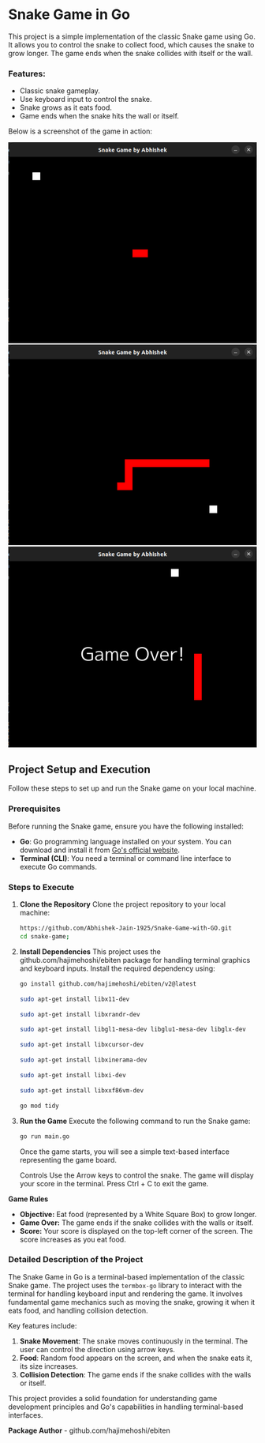 # Snake Game in Go

This project is a simple implementation of the classic Snake game using Go. It allows you to control the snake to collect food, which causes the snake to grow longer. The game ends when the snake collides with itself or the wall.

### Features:
- Classic snake gameplay.
- Use keyboard input to control the snake.
- Snake grows as it eats food.
- Game ends when the snake hits the wall or itself.

Below is a screenshot of the game in action:

![Screenshot of Snake Game](captures/Screenshot%20from%202024-12-17%2018-49-13.png)
![Screenshot of Snake Game](captures/Screenshot%20from%202024-12-17%2018-51-21.png)
![Screenshot of Snake Game](captures/Screenshot%20from%202024-12-17%2018-51-50.png)

## Project Setup and Execution

Follow these steps to set up and run the Snake game on your local machine.

### Prerequisites

Before running the Snake game, ensure you have the following installed:
- **Go**: Go programming language installed on your system. You can download and install it from [Go's official website](https://golang.org/dl/).
- **Terminal (CLI)**: You need a terminal or command line interface to execute Go commands.

### Steps to Execute

1. **Clone the Repository**
   Clone the project repository to your local machine:

   ```bash
   https://github.com/Abhishek-Jain-1925/Snake-Game-with-GO.git
   cd snake-game;
   ```
   
2. **Install Dependencies**
   This project uses the github.com/hajimehoshi/ebiten package for handling terminal graphics and keyboard inputs. Install the required dependency using:
   
   ```bash
   go install github.com/hajimehoshi/ebiten/v2@latest
   ```
   ```bash
   sudo apt-get install libx11-dev
   ```
   ```bash
   sudo apt-get install libxrandr-dev
   ```
   ```bash
   sudo apt-get install libgl1-mesa-dev libglu1-mesa-dev libglx-dev
   ```
   ```bash
   sudo apt-get install libxcursor-dev
   ```
   ```bash
   sudo apt-get install libxinerama-dev
   ```
   ```bash
   sudo apt-get install libxi-dev
   ```
   ```bash
   sudo apt-get install libxxf86vm-dev
   ```
   ```bash
   go mod tidy
   ```
  
3. **Run the Game**
   Execute the following command to run the Snake game:


   ```bash
   go run main.go
   ```
   Once the game starts, you will see a simple text-based interface representing the game board.
   
    Controls
        Use the Arrow keys to control the snake.
        The game will display your score in the terminal.
        Press Ctrl + C to exit the game.

**Game Rules**
- **Objective:** Eat food (represented by a White Square Box) to grow longer.
- **Game Over:** The game ends if the snake collides with the walls or itself.
- **Score:** Your score is displayed on the top-left corner of the screen. The score increases as you eat food.
    
    

### Detailed Description of the Project
The Snake Game in Go is a terminal-based implementation of the classic Snake game. The project uses the `termbox-go` library to interact with the terminal for handling keyboard input and rendering the game. It involves fundamental game mechanics such as moving the snake, growing it when it eats food, and handling collision detection.

Key features include:
1. **Snake Movement**: The snake moves continuously in the terminal. The user can control the direction using arrow keys.
2. **Food**: Random food appears on the screen, and when the snake eats it, its size increases.
3. **Collision Detection**: The game ends if the snake collides with the walls or itself.

This project provides a solid foundation for understanding game development principles and Go's capabilities in handling terminal-based interfaces.


**Package Author** - github.com/hajimehoshi/ebiten

